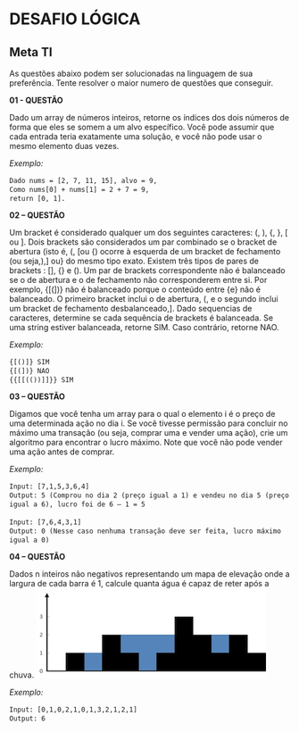 # DESAFIO LÓGICA
## Meta TI

As questões abaixo podem ser solucionadas na linguagem de sua preferência. 
Tente resolver o maior numero de questões que conseguir.

**01 - QUESTÃO**

Dado um array de números inteiros, retorne os índices dos dois números de forma que eles se
somem a um alvo específico.
Você pode assumir que cada entrada teria exatamente uma solução, e você não pode usar o
mesmo elemento duas vezes.

*Exemplo:*
```
Dado nums = [2, 7, 11, 15], alvo = 9,
Como nums[0] + nums[1] = 2 + 7 = 9,
return [0, 1].
```

**02 – QUESTÃO**

Um bracket é considerado qualquer um dos seguintes caracteres: (, ), {, }, [ ou ].
Dois brackets são considerados um par combinado se o bracket de abertura (isto é, (, [ou {) ocorre à esquerda de um
bracket de fechamento (ou seja,),] ou} do mesmo tipo exato.
Existem três tipos de pares de brackets : [], {} e ().
Um par de brackets correspondente não é balanceado se o de abertura e o de fechamento não corresponderem entre
si. Por exemplo, {[(])} não é balanceado porque o conteúdo entre {e} não é balanceado. 
O primeiro bracket inclui o de abertura, (, e o segundo inclui um bracket de fechamento desbalanceado,].
Dado sequencias de caracteres, determine se cada sequência de brackets é balanceada. Se uma string estiver
balanceada, retorne SIM. Caso contrário, retorne NAO.

*Exemplo:*
```
{[()]} SIM
{[(])} NAO
{{[[(())]]}} SIM
```

**03 – QUESTÃO**

Digamos que você tenha um array para o qual o elemento i é o preço de uma determinada ação
no dia i.
Se você tivesse permissão para concluir no máximo uma transação (ou seja, comprar uma e
vender uma ação), crie um algoritmo para encontrar o lucro máximo.
Note que você não pode vender uma ação antes de comprar.

*Exemplo:*
```
Input: [7,1,5,3,6,4]
Output: 5 (Comprou no dia 2 (preço igual a 1) e vendeu no dia 5 (preço igual a 6), lucro foi de 6 – 1 = 5

Input: [7,6,4,3,1]
Output: 0 (Nesse caso nenhuma transação deve ser feita, lucro máximo igual a 0)
```


**04 – QUESTÃO**

Dados n inteiros não negativos representando um mapa de elevação onde a largura de cada barra é 1, calcule quanta água é capaz de reter após a chuva.
![](graph.png)

*Exemplo:*
```
Input: [0,1,0,2,1,0,1,3,2,1,2,1]
Output: 6
```
